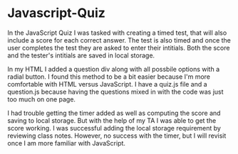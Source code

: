 # Javascript-Quiz
In the JavaScript Quiz I was tasked with creating a timed test, that will also include a score for each correct answer. The test is also timed and once the user completes the test they are asked to enter their intitials. Both the score and the tester's intitials are saved in local storage.
 
In my HTML I added a question div along with all possbile options with a radial button. I found this method to be a bit easier because I'm more comfortable with HTML versus JavaScript. I have a quiz.js file and a question.js because having the questions mixed in with the code was just too much on one page.

I had trouble getting the timer added as well as computing the score and saving to local storage. But with the help of my TA I was able to get the score working. I was successful adding the local storage requirement by reviewing class notes. However, no success with the timer, but I will revisit once I am more familiar with JavaScript.